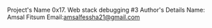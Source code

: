 Project's Name
0x17. Web stack debugging #3
Author's Details
Name: Amsal Fitsum
Email:amsalfessha21@gmail.com
